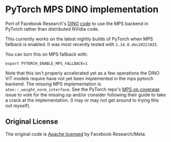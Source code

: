 # PyTorch MPS DINO implementation

Port of Facebook Research's [DINO](https://ai.facebook.com/blog/dino-paws-computer-vision-with-self-supervised-transformers-and-10x-more-efficient-training/)
[code](https://github.com/facebookresearch/dino) to use the MPS backend in PyTorch rather than distributed NVidia code.

This currently works on the latest nightly builds of PyTorch when MPS fallback is enabled. It was most recently tested with `1.14.0.dev20221025`.

You can turn this on MPS fallback with:

```
export PYTORCH_ENABLE_MPS_FALLBACK=1
```

Note that this isn't properly accelerated yet as a few operations the DINO ViT models require have not yet been implemented in the mps pytorch backend.
The missing MPS implementation is `aten::_weight_norm_interface`. See the PyTorch repo's [MPS op coverage](https://github.com/pytorch/pytorch/issues/77764) issue
to vote for the missing op and/or consider following their guide to take a crack at the implementation. (I may or may not get around to trying this out myself).

## Original License

The original code is [Apache licensed](https://github.com/facebookresearch/dino/blob/main/LICENSE) by Facebook Research/Meta.

